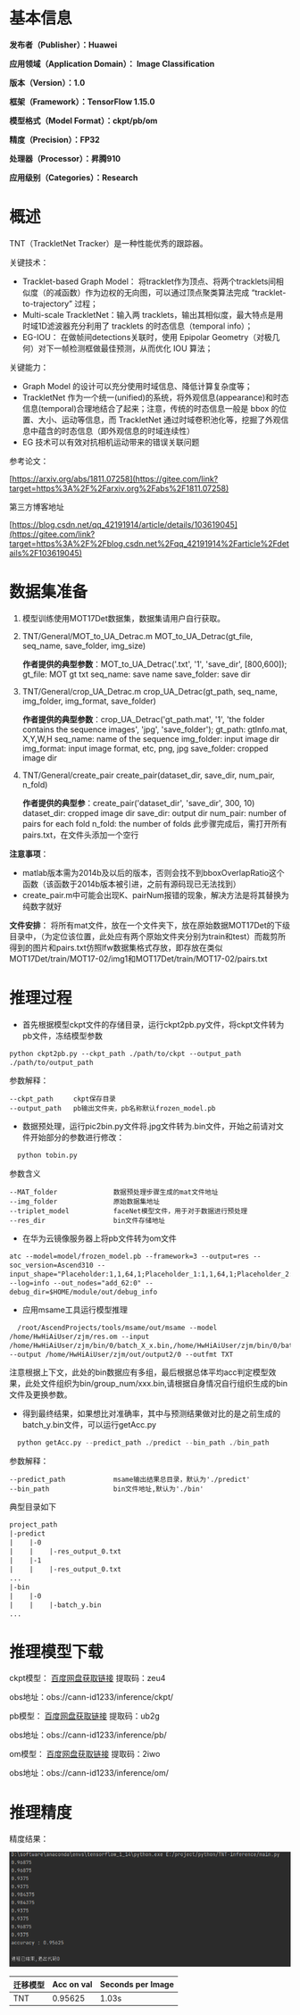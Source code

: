 # 基本信息

**发布者（Publisher）：Huawei**

**应用领域（Application Domain）： Image Classification**

**版本（Version）：1.0**

**框架（Framework）：TensorFlow 1.15.0**

**模型格式（Model Format）：ckpt/pb/om**

**精度（Precision）：FP32**

**处理器（Processor）：昇腾910**

**应用级别（Categories）：Research**

# 概述

TNT（TrackletNet Tracker）是一种性能优秀的跟踪器。

关键技术：

* Tracklet-based Graph Model： 将tracklet作为顶点、将两个tracklets间相似度（的减函数）作为边权的无向图，可以通过顶点聚类算法完成 “tracklet-to-trajectory” 过程；
* Multi-scale TrackletNet：输入两 tracklets，输出其相似度，最大特点是用时域1D滤波器充分利用了 tracklets 的时态信息（temporal info）；
* EG-IOU： 在做帧间detections关联时，使用 Epipolar Geometry（对极几何）对下一帧检测框做最佳预测，从而优化 IOU 算法；

关键能力：

* Graph Model 的设计可以充分使用时域信息、降低计算复杂度等；
* TrackletNet 作为一个统一(unified)的系统，将外观信息(appearance)和时态信息(temporal)合理地结合了起来；注意，传统的时态信息一般是 bbox 的位置、大小、运动等信息，而 TrackletNet 通过时域卷积池化等，挖掘了外观信息中蕴含的时态信息（即外观信息的时域连续性）
* EG 技术可以有效对抗相机运动带来的错误关联问题

参考论文：

[https://arxiv.org/abs/1811.07258](https://gitee.com/link?target=https%3A%2F%2Farxiv.org%2Fabs%2F1811.07258)

第三方博客地址

[https://blog.csdn.net/qq_42191914/article/details/103619045](https://gitee.com/link?target=https%3A%2F%2Fblog.csdn.net%2Fqq_42191914%2Farticle%2Fdetails%2F103619045)

# 数据集准备

1. 模型训练使用MOT17Det数据集，数据集请用户自行获取。

2. TNT/General/MOT_to_UA_Detrac.m MOT_to_UA_Detrac(gt_file, seq_name, save_folder, img_size)

   **作者提供的典型参数**：MOT_to_UA_Detrac('.txt', '1', 'save_dir', [800,600]); gt_file: MOT gt txt seq_name: save name save_folder: save dir

3. TNT/General/crop_UA_Detrac.m crop_UA_Detrac(gt_path, seq_name, img_folder, img_format, save_folder)

   **作者提供的典型参数**：crop_UA_Detrac('gt_path.mat', '1', 'the folder contains the sequence images', 'jpg', 'save_folder'); gt_path: gtInfo.mat, X,Y,W,H seq_name: name of the sequence img_folder: input image dir img_format: input image format, etc, png, jpg save_folder: cropped image dir

4. TNT/General/create_pair create_pair(dataset_dir, save_dir, num_pair, n_fold)

   **作者提供的典型参**：create_pair('dataset_dir', 'save_dir', 300, 10) dataset_dir: cropped image dir save_dir: output dir num_pair: number of pairs for each fold n_fold: the number of folds 此步骤完成后，需打开所有pairs.txt，在文件头添加一个空行

**注意事项**：

- matlab版本需为2014b及以后的版本，否则会找不到bboxOverlapRatio这个函数（该函数于2014b版本被引进，之前有源码现已无法找到）
- create_pair.m中可能会出现K、pairNum报错的现象，解决方法是将其替换为纯数字就好

**文件安排**： 将所有mat文件，放在一个文件夹下，放在原始数据MOT17Det的下级目录中，（为定位该位置，此处应有两个原始文件夹分别为train和test）而裁剪所得到的图片和pairs.txt仿照lfw数据集格式存放，即存放在类似MOT17Det/train/MOT17-02/img1和MOT17Det/train/MOT17-02/pairs.txt

# 推理过程

* 首先根据模型ckpt文件的存储目录，运行ckpt2pb.py文件，将ckpt文件转为pb文件，冻结模型参数

```
python ckpt2pb.py --ckpt_path ./path/to/ckpt --output_path ./path/to/output_path
```

参数解释：

```
--ckpt_path     ckpt保存目录
--output_path   pb输出文件夹，pb名称默认frozen_model.pb
```


* 数据预处理，运行pic2bin.py文件将.jpg文件转为.bin文件，开始之前请对文件开始部分的参数进行修改：

```python
  python tobin.py 
```

参数含义

```
--MAT_folder              数据预处理步骤生成的mat文件地址
--img_folder              原始数据集地址
--triplet_model           faceNet模型文件，用于对于数据进行预处理
--res_dir                 bin文件存储地址
```

* 在华为云镜像服务器上将pb文件转为om文件

```
atc --model=model/frozen_model.pb --framework=3 --output=res --soc_version=Ascend310 --input_shape="Placeholder:1,1,64,1;Placeholder_1:1,1,64,1;Placeholder_2:1,1,64,1;Placeholder_3:1,1,64,1;Placeholder_4:1,512,64,1;Placeholder_5:1,1,64,2;Placeholder_6:1,512,64,2;Placeholder_8:1" --log=info --out_nodes="add_62:0" --debug_dir=$HOME/module/out/debug_info
```


* 应用msame工具运行模型推理

```
  /root/AscendProjects/tools/msame/out/msame --model /home/HwHiAiUser/zjm/res.om --input /home/HwHiAiUser/zjm/bin/0/batch_X_x.bin,/home/HwHiAiUser/zjm/bin/0/batch_X_y.bin,/home/HwHiAiUser/zjm/bin/0/batch_X_w.bin,/home/HwHiAiUser/zjm/bin/0/batch_X_h.bin,/home/HwHiAiUser/zjm/bin/0/batch_X_a.bin,/home/HwHiAiUser/zjm/bin/0/batch_mask_1.bin,/home/HwHiAiUser/zjm/bin/0/batch_mask_2.bin,/home/HwHiAiUser/zjm/bin/0/keep_prob.bin --output /home/HwHiAiUser/zjm/out/output2/0 --outfmt TXT
```

注意根据上下文，此处的bin数据应有多组，最后根据总体平均acc判定模型效果，此处文件组织为bin/group_num/xxx.bin,请根据自身情况自行组织生成的bin文件及更换参数。

* 得到最终结果，如果想比对准确率，其中与预测结果做对比的是之前生成的batch_y.bin文件，可以运行getAcc.py

```python
  python getAcc.py --predict_path ./predict --bin_path ./bin_path
```

参数解释：

```
--predict_path            msame输出结果总目录，默认为'./predict'
--bin_path                bin文件地址,默认为'./bin'
```

典型目录如下

```
project_path
|-predict
|    |-0
|    |    |-res_output_0.txt
|    |-1
|    |    |-res_output_0.txt
...
|-bin
|    |-0
|    |    |-batch_y.bin
...
```



# 推理模型下载

ckpt模型：
[百度网盘获取链接](https://pan.baidu.com/s/1lzMpTGf910bhWkqUpbAoJw)
提取码：zeu4 

obs地址：obs://cann-id1233/inference/ckpt/

pb模型：
[百度网盘获取链接](https://pan.baidu.com/s/1SXy_iyVQYNAtPZp82yqA0A)
提取码：ub2g 

obs地址：obs://cann-id1233/inference/pb/

om模型：
[百度网盘获取链接](https://pan.baidu.com/s/1eUKpTNeHXcpfRYgAX-liZw)
提取码：2iwo 

obs地址：obs://cann-id1233/inference/om/

# 推理精度

精度结果：

![](.\img\acc.png)

| 迁移模型 | Acc on val | Seconds per Image |
| :------- | ---------- | ----------------- |
| TNT      | 0.95625    | 1.03s             |
